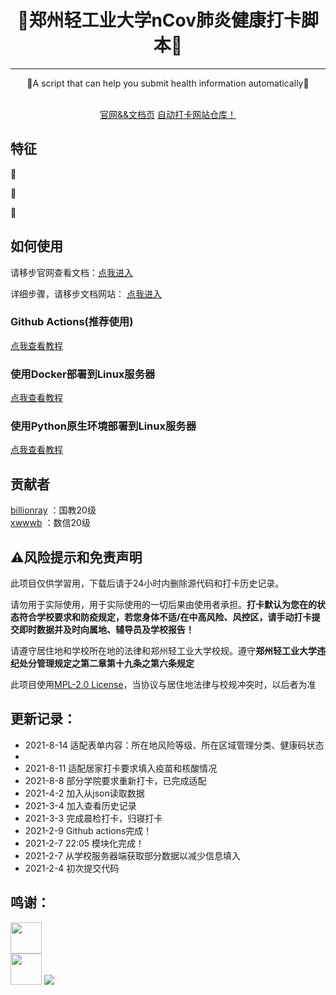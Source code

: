 <!-- div align=center><img style="width: 60%;" src="./images/title.png"></div>-->
<h1 align="center">🎉郑州轻工业大学nCov肺炎健康打卡脚本🎉</h1>
<hr />
<p align="center">🍺A script that can help you submit health information automatically🍺</p>
<div align="center">
<img src="https://img.shields.io/badge/Python-3.7-brightgreen" alt="">
<img src="https://img.shields.io/badge/Chrome-v88-green" alt="">
<a target="_blank" href="https://daka.xwwwb.com"><img src="https://img.shields.io/badge/Docs-latest-blueviolet" alt=""></a>
</div>
<div align="center"><a target="_blank" href="https://xwwwb.github.io/zzulidakadocs">官网&&文档页</a> 
<a target="_blank" href="https://github.com/xwwwb/ZzuliDakaWeb">自动打卡网站仓库！</a></div>

<h2>特征</h2>
<p>👏</p>
<p>🎨</p>
<p>🍔</p>

<h2>如何使用</h2>
请移步官网查看文档：<a target="_blank" href="https://daka.xwwwb.com">点我进入</a>

详细步骤，请移步文档网站： <a target="_blank" href="https://daka.xwwwb.com/#/local">点我进入</a>
</p>
<h3>Github Actions(推荐使用)</h3>
 <a target="_blank" href="https://xwwwb.github.io/zzulidakadocs/#/ga">点我查看教程</a><br />
<h3>使用Docker部署到Linux服务器</h3>
 <a target="_blank" href="https://xwwwb.github.io/zzulidakadocs/#/docker">点我查看教程</a>
<h3>使用Python原生环境部署到Linux服务器</h3>
 <a target="_blank" href="https://xwwwb.github.io/zzulidakadocs/#/linux">点我查看教程</a>
<h2>贡献者</h2>

 [billionray](https://github.com/billionray) ：国教20级  
 [xwwwb](https://github.com/xwwwb) ：数信20级


<h2>⚠风险提示和免责声明</h2>

此项目仅供学習用，下载后请于24小时内删除源代码和打卡历史记录。

请勿用于实际使用，用于实际使用的一切后果由使用者承担。**打卡默认为您在的状态符合学校要求和防疫规定，若您身体不适/在中高风险、风控区，请手动打卡提交即时数据并及时向属地、辅导员及学校报告！**

请遵守居住地和学校所在地的法律和郑州轻工业大学校规。遵守**郑州轻工业大学违纪处分管理规定之第二章第十九条之第六条规定**

此项目使用[MPL-2.0 License](https://github.com/billionray/ZZULI-healthreport/blob/main/LICENSE)，当协议与居住地法律与校规冲突时，以后者为准

<h2>更新记录：</h2>
<ul>
<li>2021-8-14 适配表单内容：所在地风险等级、所在区域管理分类、健康码状态<li>
<li>2021-8-11 适配居家打卡要求填入疫苗和核酸情况</li>
<li>2021-8-8 部分学院要求重新打卡，已完成适配</li>
<li>2021-4-2 加入从json读取数据</li>
<li>2021-3-4 加入查看历史记录</li>
<li>2021-3-3 完成晨检打卡，归寝打卡</li>
<li>2021-2-9 Github actions完成！</li>
<li>2021-2-7 22:05 模块化完成！</li>
<li>2021-2-7 从学校服务器端获取部分数据以减少信息填入</li>
<li>2021-2-4 初次提交代码</li>
</ul>
<h2>鸣谢：</h2>
<a href="https://www.python.org/"><img src="https://www.python.org/static/img/python-logo.png" alt="" height="50px"></a><br />
<a href="https://visualstudio.microsoft.com/zh-hans/vs/"><img src="https://visualstudio.microsoft.com/wp-content/uploads/2019/06/BrandVisualStudioWin2019-3.svg" alt="" height="50px"></a>
<a href="https://www.jetbrains.com/zh-cn/pycharm/"><img src="https://upload.wikimedia.org/wikipedia/commons/thumb/1/1d/PyCharm_Icon.svg/96px-PyCharm_Icon.svg.png"></a><br />
